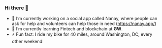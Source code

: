 ### Hi there 👋

<!--
**diegoalcocer/diegoalcocer** is a ✨ _special_ ✨ repository because its `README.md` (this file) appears on your GitHub profile.

Here are some ideas to get you started:

- 🔭 I’m currently working on ...
- 🌱 I’m currently learning ...
- 👯 I’m looking to collaborate on ...
- 🤔 I’m looking for help with ...
- 💬 Ask me about ...
- 📫 How to reach me: ...
- 😄 Pronouns: ...
- ⚡ Fun fact: ...
-->

- 🔭 I’m currently working on a social app called Nanay, where people can ask for help and volunteers can help those in need (https://nanay.app/)
- 🌱 I’m currently learning Fintech and blockchain at **GW**.
- ⚡ Fun fact: I ride my bike for 40 miles, around Washington, DC, every other weekend
